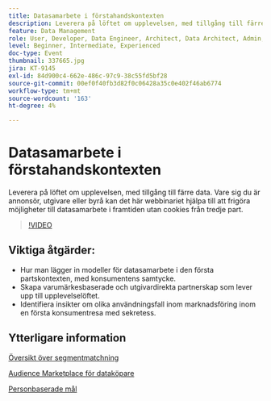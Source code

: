 ```yaml
---
title: Datasamarbete i förstahandskontexten
description: Leverera på löftet om upplevelsen, med tillgång till färre data. Vare sig du är annonsör, utgivare eller byrå kan det här webbinariet hjälpa till att frigöra möjligheter till datasamarbete i framtiden utan cookies från tredje part.
feature: Data Management
role: User, Developer, Data Engineer, Architect, Data Architect, Admin, Leader
level: Beginner, Intermediate, Experienced
doc-type: Event
thumbnail: 337665.jpg
jira: KT-9145
exl-id: 84d900c4-662e-486c-97c9-38c55fd5bf28
source-git-commit: 00ef0f40fb3d82f0c06428a35c0e402f46ab6774
workflow-type: tm+mt
source-wordcount: '163'
ht-degree: 4%

---
```


# Datasamarbete i förstahandskontexten

Leverera på löftet om upplevelsen, med tillgång till färre data. Vare sig du är annonsör, utgivare eller byrå kan det här webbinariet hjälpa till att frigöra möjligheter till datasamarbete i framtiden utan cookies från tredje part.

>[!VIDEO](https://video.tv.adobe.com/v/337665/?learn=on)

## Viktiga åtgärder:

* Hur man lägger in modeller för datasamarbete i den första partskontexten, med konsumentens samtycke.
* Skapa varumärkesbaserade och utgivardirekta partnerskap som lever upp till upplevelselöftet.
* Identifiera insikter om olika användningsfall inom marknadsföring inom en första konsumentresa med sekretess.

## Ytterligare information

[Översikt över segmentmatchning](https://experienceleague.adobe.com/docs/experience-platform/segmentation/ui/segment-match.html?lang=en)

[Audience Marketplace för dataköpare](https://experienceleague.adobe.com/docs/audience-manager/user-guide/features/audience-marketplace/audience-marketplace-for-data-buyers/marketplace-data-buyers.html?lang=en)

[Personbaserade mål](https://experienceleague.adobe.com/docs/audience-manager/user-guide/features/destinations/people-based/people-based-destinations-overview.html?lang=en)
